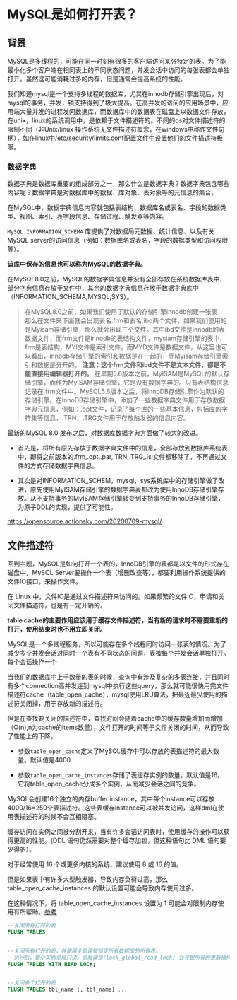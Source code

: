# MySQL是如何打开表？


## 背景
MySQL是多线程的，可能在同一时刻有很多的客户端访问某张特定的表。为了能最小化多个客户端在相同表上的不同状态问题，并发会话中访问的每张表都会单独打开。虽然这可能消耗过多的内存，但是通常会提高系统的性能。


我们知道mysql是一个支持多线程的数据库，尤其在innodb存储引擎出现后，对mysql的事务，并发，锁支持得到了极大提高。在高并发的访问的应用场景中，应用端大量并发的进程发问数据库，而数据库中的数据表在磁盘上以数据文件存放，在unix，linux的系统调用中，是依赖于文件描述符的。不同的os对文件描述符的限制不同（非Unix/linux 操作系统无文件描述符概念，在windows中称作文件句柄），如在linux中/etc/security/limits.conf配置文件中设置他们的文件描述符极限。


###  数据字典

数据字典是数据库重要的组成部分之一，那么什么是数据字典？数据字典包含哪些内容呢？数据字典是对数据库中的数据、库对象、表对象等的元信息的集合。

在MySQL中，数据字典信息内容就包括表结构、数据库名或表名、字段的数据类型、视图、索引、表字段信息、存储过程、触发器等内容。

`MySQL.INFORMATION_SCHEMA` 库提供了对数据局元数据、统计信息、以及有关MySQL server的访问信息（例如：数据库名或表名，字段的数据类型和访问权限等）。

**该库中保存的信息也可以称为MySQL的数据字典。**

在MySQL8.0之前，MySQL的数据字典信息并没有全部存放在系统数据库表中，部分字典信息存放于文件中，其余的数据字典信息存放于数据字典库中（INFORMATION_SCHEMA,MYSQL,SYS）。


> 在MySQL8.0之前，如果我们使用了默认的存储引擎innodb创建一张表，那么在文件夹下面就会出现表名.frm和表名.ibd两个文件，如果我们使用的是Myisam存储引擎，那么就会出现三个文件。其中ibd文件是innodb的表数据文件，而frm文件是innodb的表结构文件，mysiam存储引擎的表中，frm是表结构，MYI文件是索引文件，而MYD文件是数据文件，从这里也可以看出，innodb存储引擎的索引和数据是在一起的，而Myisam存储引擎索引和数据是分开的。 **注意：这个frm文件和ibd文件不是文本文件，都是不能直接用编辑器打开的。** 在早期5.6版本之前，MyISAM是MySQL的默认存储引擎，而作为MyISAM存储引擎，它是没有数据字典的。只有表结构信息记录在.frm文件中。MySQL5.6版本之后，将InnoDB存储引擎作为默认的存储引擎。在InnoDB存储引擎中，添加了一些数据字典文件用于存放数据字典元信息，例如：.opt文件，记录了每个库的一些基本信息，包括库的字符集等信息，.TRN，.TRG文件用于存放触发器的信息内容。


最新的MySQL 8.0 发布之后，对数据库数据字典方面做了较大的改进。

- 首先是，将所有原先存放于数据字典文件中的信息，全部存放到数据库系统表中，即将之前版本的.frm,.opt,.par,.TRN,.TRG,.isl文件都移除了，不再通过文件的方式存储数据字典信息。

- 其次是对INFORMATION_SCHEM，mysql，sys系统库中的存储引擎做了改进，原先使用MyISAM存储引擎的数据字典表都改为使用InnoDB存储引擎存放。从不支持事务的MyISAM存储引擎转变到支持事务的InnoDB存储引擎，为原子DDL的实现，提供了可能性。


https://opensource.actionsky.com/20200709-mysql/



## 文件描述符

回到主题，MySQL是如何打开一个表的，InnoDB引擎的表都是以文件的形式存在磁盘中，MySQL Server要操作一个表（增删改查等），都要利用操作系统提供的文件IO接口，来操作文件。

在 Linux 中，文件IO是通过文件描述符来访问的。如果频繁的文件IO，申请和关闭文件描述符，也是有一定开销的。


**table cache的主要作用应该用于缓存文件描述符，当有新的请求时不需要重新的打开，使用结束时也不用立即关闭。**



MySQL是一个多线程服务，所以可能存在多个线程同时访问一张表的情况。为了减少多个并发会话对同时一个表有不同状态的问题，表被每个并发会话单独打开。每个会话操作一个


当我们的数据库中上千数量的表的时候，查询中有涉及复杂的多表连接，并且同时有多个connection高并发连到mysql中执行这些query，那么就可能很快用完文件描述符cache（table_open_cache），mysql使用LRU算法，把最近最少使用的描述符关闭掉，用于存放新的描述符。

但是在查找要关闭的描述符中，查找时间会随着cache中的缓存数量增加而增加（O(n),n为cache的items数量），文件打开的时间等于文件关闭的时间，从而导致了性能上的下降。




- 参数`table_open_cache`定义了MySQL缓存中可以存放的表描述符的最大数量。默认值是4000

- 参数`table_open_cache_instances`存储了表缓存实例的数量。默认值是16。它将table_open_cache分成多个实例，从而减少会话之间的竞争。 


MySQL会创建16个独立的内存buffer instance，其中每个instance可以存放4000/16=250个表描述符。这些表缓存instance可以被并发访问，这样dml在使用表描述符的时候不会互相阻塞。


缓存访问在实例之间被分割开来，当有许多会话访问表时，使用缓存的操作可以获得更高的性能。(DDL 语句仍然需要对整个缓存加锁，但这种语句比 DML 语句要少得多）。


对于经常使用 16 个或更多内核的系统，建议使用 8 或 16 的值。

但是如果表中有许多大型触发器，导致内存负荷过高，那么 table_open_cache_instances 的默认设置可能会导致内存使用过多。

在这种情况下，将 table_open_cache_instances 设置为 1 可能会对限制内存使用有所帮助。[参考](https://www.cnblogs.com/abclife/p/15704729.html)




```SQL
--关闭所有打开的表
FLUSH TABLES;


--关闭所有打开的表，并使用全局读锁锁定所有数据库的所有表。
--执行后，整个实例全局只读。全局读锁(lock_global_read_lock) 会导致所有的更新操作被堵塞
FLUSH TABLES WITH READ LOCK;


--关闭多个打开的表
FLUSH TABLES tbl_name [, tbl_name] ...
```